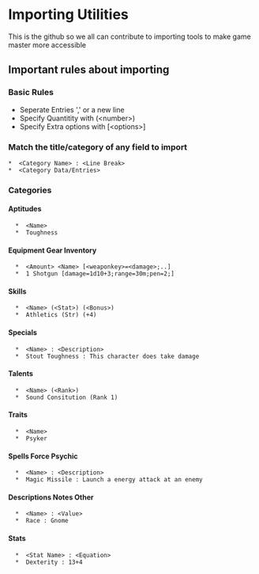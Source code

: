 # Importing UtilitiesThis is the github so we all can contribute to importing tools to make game master more accessible## Important rules about importing###  Basic Rules  *  Seperate Entries ',' or a new line
  *  Specify Quantitity with (\<number\>)
  *  Specify Extra options with [\<options\>]
###  Match the title/category of any field to import
    *  <Category Name> : <Line Break>
    *  <Category Data/Entries>
###  Categories
####  Aptitudes
      *  <Name>
      *  Toughness
####  Equipment Gear Inventory
      *  <Amount> <Name> [<weaponkey>=<damage>;..]
      *  1 Shotgun [damage=1d10+3;range=30m;pen=2;]
####  Skills
      *  <Name> (<Stat>) (<Bonus>)
      *  Athletics (Str) (+4)
####  Specials
      *  <Name> : <Description>
      *  Stout Toughness : This character does take damage
####  Talents
      *  <Name> (<Rank>)
      *  Sound Consitution (Rank 1)
####  Traits
      *  <Name>
      *  Psyker
####  Spells Force Psychic
      *  <Name> : <Description>
      *  Magic Missile : Launch a energy attack at an enemy
####  Descriptions Notes Other
      *  <Name> : <Value>
      *  Race : Gnome
####  Stats
      *  <Stat Name> : <Equation>
      *  Dexterity : 13+4 